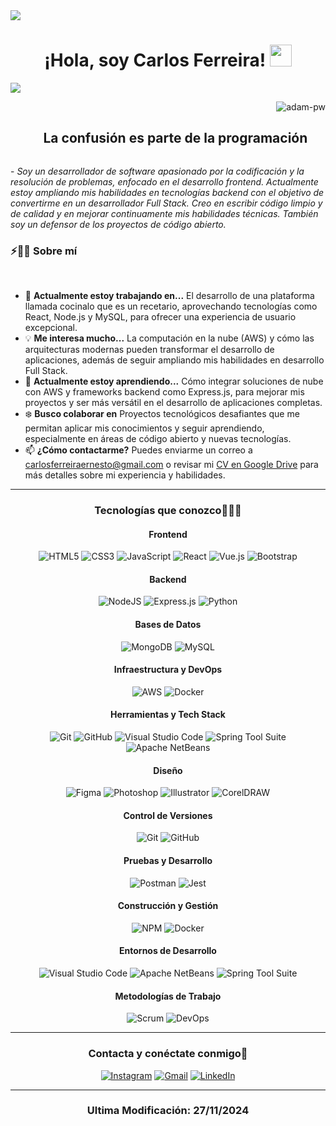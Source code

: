 <!--horizontal divider(gradiant)-->
<img src="https://user-images.githubusercontent.com/73097560/115834477-dbab4500-a447-11eb-908a-139a6edaec5c.gif">

<h1 align="center"><b>¡Hola, soy Carlos Ferreira! </b><img src="https://media.giphy.com/media/hvRJCLFzcasrR4ia7z/giphy.gif" width="35"></h1>

![](https://github.com/halfrost/halfrost/blob/master/icons/header_.png)

<p><img align="right" src="https://github.com/Adam-pw/Adam-pw/blob/main/animation_500_kxa883sd.gif" alt="adam-pw" /></p>

<!--h2 without bottom border-->
<div id="user-content-toc">
  <ul align="center">
    <summary><h2 style="display: inline-block">La confusión es parte de la programación</h2></summary>
  </ul>
</div>

<p>- <i>Soy un desarrollador de software apasionado por la codificación y la resolución de problemas, enfocado en el desarrollo frontend. Actualmente estoy ampliando mis habilidades en tecnologías backend con el objetivo de convertirme en un desarrollador Full Stack. Creo en escribir código limpio y de calidad y en mejorar continuamente mis habilidades técnicas. También soy un defensor de los proyectos de código abierto.</i></p>

<!--Intro start-->
### ⚡🙋‍♂️ Sobre mí
<br>

- 🔧 **Actualmente estoy trabajando en...** El desarrollo de una plataforma llamada cocinalo que es un recetario, aprovechando tecnologías como React, Node.js y MySQL, para ofrecer una experiencia de usuario excepcional.
- 💡 **Me interesa mucho...** La computación en la nube (AWS) y cómo las arquitecturas modernas pueden transformar el desarrollo de aplicaciones, además de seguir ampliando mis habilidades en desarrollo Full Stack.
- 📖 **Actualmente estoy aprendiendo...** Cómo integrar soluciones de nube con AWS y frameworks backend como Express.js, para mejorar mis proyectos y ser más versátil en el desarrollo de aplicaciones completas.
- ❄️ **Busco colaborar en** Proyectos tecnológicos desafiantes que me permitan aplicar mis conocimientos y seguir aprendiendo, especialmente en áreas de código abierto y nuevas tecnologías.
- 📫 **¿Cómo contactarme?** Puedes enviarme un correo a [carlosferreiraernesto@gmail.com](mailto:carlosferreiraernesto@gmail.com) o revisar mi [CV en Google Drive](#) para más detalles sobre mi experiencia y habilidades.
<!--Intro end-->
-------------------
<div align="center">

### Tecnologías que conozco👨🏻‍💻

#### Frontend
![HTML5](https://img.shields.io/badge/html5-%23E34F26.svg?style=for-the-badge&logo=html5&logoColor=white) 
![CSS3](https://img.shields.io/badge/css3-%231572B6.svg?style=for-the-badge&logo=css3&logoColor=white) 
![JavaScript](https://img.shields.io/badge/javascript-%23323330.svg?style=for-the-badge&logo=javascript&logoColor=%23F7DF1E) 
![React](https://img.shields.io/badge/react-%2361DAFB.svg?style=for-the-badge&logo=react&logoColor=white) 
![Vue.js](https://img.shields.io/badge/vue.js-%234FC08D.svg?style=for-the-badge&logo=vue.js&logoColor=white) 
![Bootstrap](https://img.shields.io/badge/bootstrap-%23563D7C.svg?style=for-the-badge&logo=bootstrap&logoColor=white) 

#### Backend
![NodeJS](https://img.shields.io/badge/node.js-%2343853D.svg?style=for-the-badge&logo=node.js&logoColor=white) 
![Express.js](https://img.shields.io/badge/express.js-%23404d59.svg?style=for-the-badge&logo=express&logoColor=%2361DAFB) 
![Python](https://img.shields.io/badge/python-%2314354C.svg?style=for-the-badge&logo=python&logoColor=white) 

#### Bases de Datos
![MongoDB](https://img.shields.io/badge/MongoDB-%234ea94b.svg?style=for-the-badge&logo=mongodb&logoColor=white) 
![MySQL](https://img.shields.io/badge/mysql-%2300f.svg?style=for-the-badge&logo=mysql&logoColor=white) 

#### Infraestructura y DevOps
![AWS](https://img.shields.io/badge/AWS-%23FF9900.svg?style=for-the-badge&logo=amazon-aws&logoColor=white) 
![Docker](https://img.shields.io/badge/docker-%230db7ed.svg?style=for-the-badge&logo=docker&logoColor=white) 

#### Herramientas y Tech Stack
![Git](https://img.shields.io/badge/git-%23F05033.svg?style=for-the-badge&logo=git&logoColor=white) 
![GitHub](https://img.shields.io/badge/github-%23121011.svg?style=for-the-badge&logo=github&logoColor=white) 
![Visual Studio Code](https://img.shields.io/badge/VisualStudioCode-0078d7.svg?style=for-the-badge&logo=visual-studio-code&logoColor=white) 
![Spring Tool Suite](https://img.shields.io/badge/Spring_Tool_Suite-6DB33F.svg?style=for-the-badge&logo=spring&logoColor=white)
![Apache NetBeans](https://img.shields.io/badge/Apache_NetBeans-2A6EBB.svg?style=for-the-badge&logo=apache-netbeans&logoColor=white)

#### Diseño
![Figma](https://img.shields.io/badge/Figma-%23F24E1E.svg?style=for-the-badge&logo=figma&logoColor=white)
![Photoshop](https://img.shields.io/badge/Photoshop-%2331A8FF.svg?style=for-the-badge&logo=adobe-photoshop&logoColor=white)
![Illustrator](https://img.shields.io/badge/Illustrator-%23FF9A00.svg?style=for-the-badge&logo=adobe-illustrator&logoColor=white)
![CorelDRAW](https://img.shields.io/badge/CorelDRAW-%23EC1C24.svg?style=for-the-badge&logo=coreldraw&logoColor=white)

#### Control de Versiones
![Git](https://img.shields.io/badge/Git-%23F05033.svg?style=for-the-badge&logo=git&logoColor=white)
![GitHub](https://img.shields.io/badge/GitHub-%23121011.svg?style=for-the-badge&logo=github&logoColor=white)

#### Pruebas y Desarrollo
![Postman](https://img.shields.io/badge/Postman-%23FF6C37.svg?style=for-the-badge&logo=postman&logoColor=white)
![Jest](https://img.shields.io/badge/Jest-%23C21325.svg?style=for-the-badge&logo=jest&logoColor=white)

#### Construcción y Gestión
![NPM](https://img.shields.io/badge/NPM-%23CB3837.svg?style=for-the-badge&logo=npm&logoColor=white)
![Docker](https://img.shields.io/badge/Docker-%230db7ed.svg?style=for-the-badge&logo=docker&logoColor=white)

#### Entornos de Desarrollo
![Visual Studio Code](https://img.shields.io/badge/VisualStudioCode-0078d7.svg?style=for-the-badge&logo=visual-studio-code&logoColor=white)
![Apache NetBeans](https://img.shields.io/badge/Apache_NetBeans-2A6EBB.svg?style=for-the-badge&logo=apache-netbeans&logoColor=white)
![Spring Tool Suite](https://img.shields.io/badge/Spring_Tool_Suite-6DB33F.svg?style=for-the-badge&logo=spring&logoColor=white)

#### Metodologías de Trabajo
![Scrum](https://img.shields.io/badge/Scrum-%23FF6F00.svg?style=for-the-badge&logo=scrum&logoColor=white)
![DevOps](https://img.shields.io/badge/DevOps-%2300FFFF.svg?style=for-the-badge&logo=devops&logoColor=black)

-------------------

### Contacta y conéctate conmigo🤝
<a href="https://www.instagram.com/carletoszz/">![Instagram](https://img.shields.io/badge/carletoszz-%23E4405F.svg?style=for-the-badge&logo=Instagram&logoColor=white)</a> 
<a href="mailto:carlosferreiraernesto@gmail.com">![Gmail](https://img.shields.io/badge/gmail-%23D44638.svg?style=for-the-badge&logo=gmail&logoColor=white)</a> 
<a href="[https://www.linkedin.com/in/carlos-ferreira](https://www.linkedin.com/in/carlos-ferreira-563b5a2a1?lipi=urn%3Ali%3Apage%3Ad_flagship3_profile_view_base_contact_details%3Bw9iIlrY5QKONYXibafNizQ%3D%3D)">![LinkedIn](https://img.shields.io/badge/carlos%20ferreira-%2300A0DC.svg?style=for-the-badge&logo=linkedin&logoColor=white)</a>

-------------------

### Ultima Modificación: 27/11/2024
